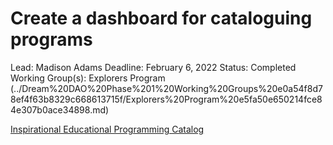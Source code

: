 # Create a dashboard for cataloguing programs

Lead: Madison Adams
Deadline: February 6, 2022
Status: Completed
Working Group(s): Explorers Program (../Dream%20DAO%20Phase%201%20Working%20Groups%20e0a54f8d78ef4f63b8329c668613715f/Explorers%20Program%20e5fa50e650214fce84e307b0ace34898.md)

[Inspirational Educational Programming Catalog ](../../../../Dream%20DAO%20Working%20Groups%20Home%20Season%201%204d1702104a2f4180a27e92b0510bd283/Dream%20DAO%20Phase%201%20Working%20Groups%20c53752864e064f6da1b9f1c4ed1019ba/DAO%20Learning%20WG%20415a199b4a194ad182107da7dd8ed022/Inspirational%20Educational%20Programming%20Catalog%2043ede91ca848425db3bbed063ba9d082.md)